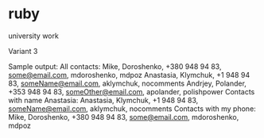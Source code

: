 # ruby
university work

Variant 3

Sample output:
All contacts: 
Mike, Doroshenko, +380 948 94 83, some@email.com, mdoroshenko, mdpoz
Anastasia, Klymchuk, +1 948 94 83, someName@email.com, aklymchuk, nocomments
Andrjey, Polander, +353 948 94 83, someOther@email.com, apolander, polishpower
Contacts with name Anastasia: 
Anastasia, Klymchuk, +1 948 94 83, someName@email.com, aklymchuk, nocomments
Contacts with my phone: 
Mike, Doroshenko, +380 948 94 83, some@email.com, mdoroshenko, mdpoz
